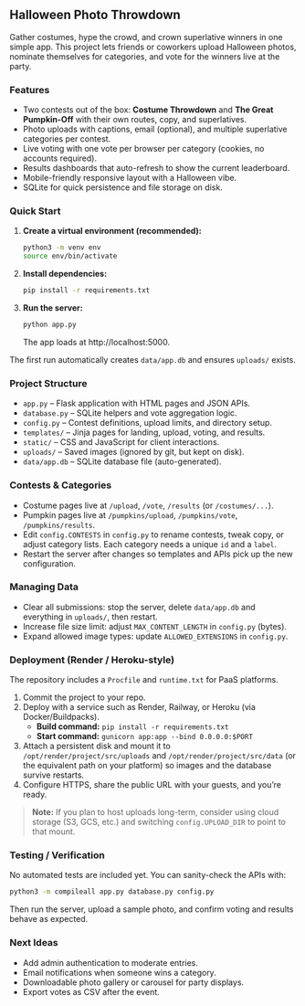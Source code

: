 ## Halloween Photo Throwdown

Gather costumes, hype the crowd, and crown superlative winners in one simple app. This project lets friends or coworkers upload Halloween photos, nominate themselves for categories, and vote for the winners live at the party.

### Features
- Two contests out of the box: **Costume Throwdown** and **The Great Pumpkin-Off** with their own routes, copy, and superlatives.
- Photo uploads with captions, email (optional), and multiple superlative categories per contest.
- Live voting with one vote per browser per category (cookies, no accounts required).
- Results dashboards that auto-refresh to show the current leaderboard.
- Mobile-friendly responsive layout with a Halloween vibe.
- SQLite for quick persistence and file storage on disk.

### Quick Start
1. **Create a virtual environment (recommended):**
   ```bash
   python3 -m venv env
   source env/bin/activate
   ```
2. **Install dependencies:**
   ```bash
   pip install -r requirements.txt
   ```
3. **Run the server:**
   ```bash
   python app.py
   ```
   The app loads at http://localhost:5000.

The first run automatically creates `data/app.db` and ensures `uploads/` exists.

### Project Structure
- `app.py` – Flask application with HTML pages and JSON APIs.
- `database.py` – SQLite helpers and vote aggregation logic.
- `config.py` – Contest definitions, upload limits, and directory setup.
- `templates/` – Jinja pages for landing, upload, voting, and results.
- `static/` – CSS and JavaScript for client interactions.
- `uploads/` – Saved images (ignored by git, but kept on disk).
- `data/app.db` – SQLite database file (auto-generated).

### Contests & Categories
- Costume pages live at `/upload`, `/vote`, `/results` (or `/costumes/...`).
- Pumpkin pages live at `/pumpkins/upload`, `/pumpkins/vote`, `/pumpkins/results`.
- Edit `config.CONTESTS` in `config.py` to rename contests, tweak copy, or adjust category lists. Each category needs a unique `id` and a `label`.
- Restart the server after changes so templates and APIs pick up the new configuration.

### Managing Data
- Clear all submissions: stop the server, delete `data/app.db` and everything in `uploads/`, then restart.
- Increase file size limit: adjust `MAX_CONTENT_LENGTH` in `config.py` (bytes).
- Expand allowed image types: update `ALLOWED_EXTENSIONS` in `config.py`.

### Deployment (Render / Heroku-style)
The repository includes a `Procfile` and `runtime.txt` for PaaS platforms.

1. Commit the project to your repo.
2. Deploy with a service such as Render, Railway, or Heroku (via Docker/Buildpacks).
   - **Build command:** `pip install -r requirements.txt`
   - **Start command:** `gunicorn app:app --bind 0.0.0.0:$PORT`
3. Attach a persistent disk and mount it to `/opt/render/project/src/uploads` and `/opt/render/project/src/data` (or the equivalent path on your platform) so images and the database survive restarts.
4. Configure HTTPS, share the public URL with your guests, and you’re ready.

> **Note:** If you plan to host uploads long-term, consider using cloud storage (S3, GCS, etc.) and switching `config.UPLOAD_DIR` to point to that mount.

### Testing / Verification
No automated tests are included yet. You can sanity-check the APIs with:
```bash
python3 -m compileall app.py database.py config.py
```
Then run the server, upload a sample photo, and confirm voting and results behave as expected.

### Next Ideas
- Add admin authentication to moderate entries.
- Email notifications when someone wins a category.
- Downloadable photo gallery or carousel for party displays.
- Export votes as CSV after the event.
